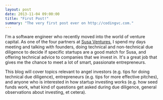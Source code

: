 ```yaml
---
layout: post
date: 2013-11-04 09:00:00
title: "First Post!"
summary: "The very first post ever on http://codingvc.com."
---
```


I'm a software engineer who recently moved into the world of venture capital. As one of the four partners at <a href="http://www.susaventures.com/" target="_blank">Susa Ventures</a>, I spend my days meeting and talking with founders, doing technical and non-technical due diligence to decide if specific startups are a good match for Susa, and offering technical advice to companies that we invest in. It's a great job that gives me the chance to meet a lot of smart, passionate entrepreneurs.

This blog will cover topics relevant to angel investors (e.g. tips for doing technical due diligence), entrepreneurs (e.g. tips for more effective pitches), and anyone who is interested in how startup investing works (e.g. how seed funds work, what kind of questions get asked during due diligence, general observations about investing, et cetera).